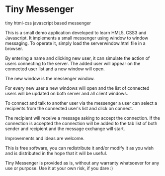 Tiny Messenger
=========

tiny html-css javascript based messenger

This is a small demo application developed to learn HML5, CSS3 and Javascript. It implements a small messenger using window to window messaging. To operate it, simply load the serverwindow.html file in a browser.

By entering a name and clicking new user, it can simulate the action of users connecting to the server. The added user will appear on the connected user list and a new window will open.

The new window is the messenger window.

For every new user a new windows will open and the list of connected users will be updated on both server and all client windows.

To connect and talk to another user via the messenger a user can select a recipients from the connected user's list and click on connect.

The recipient will receive a message asking to accept the connection. If the connection is accepted the connection will be added to the tab list of both sender and recipient and the message exchange will start.


Improvements and ideas are welcome.


This is free software, you can redistribute it and/or modify it as you wish and is distributed in the hope that it will be useful.

Tiny Messenger is provided as is, without any warranty whatsoever for any use or purpose. Use it at your own risk, if you dare :)
